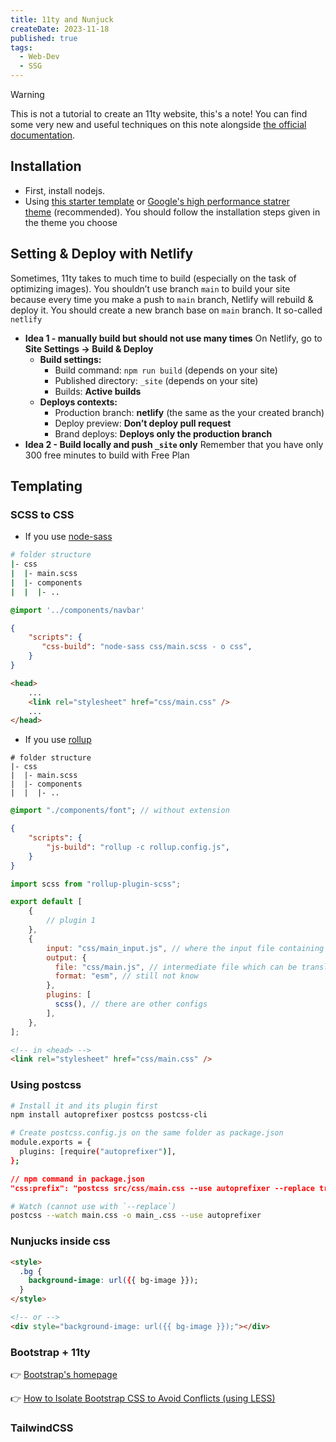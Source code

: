 ```yaml
---
title: 11ty and Nunjuck
createDate: 2023-11-18
published: true
tags:
  - Web-Dev
  - SSG
---
```

> [!warning]
> This is not a tutorial to create an 11ty website, this's a note! You can find some very new and useful techniques on this note alongside [the official documentation](https://www.11ty.dev/docs/).
## Installation
- First, install nodejs.
- Using [this starter template](https://github.com/11ty/eleventy-base-blog) or [Google's high performance statrer theme](https://github.com/google/eleventy-high-performance-blog) (recommended).
You should follow the installation steps given in the theme you choose
## Setting & Deploy with Netlify
Sometimes, 11ty takes to much time to build (especially on the task of optimizing images). You shouldn’t use branch `main` to build your site because every time you make a push to `main` branch, Netlify will rebuild & deploy it. You should create a new branch base on `main` branch. It so-called `netlify`
- **Idea 1 - manually build but should not use many times**
	On Netlify, go to **Site Settings → Build & Deploy**
    - **Build settings:**
        - Build command: `npm run build` (depends on your site)
        - Published directory: `_site` (depends on your site)
        - Builds: **Active builds**
    - **Deploys contexts:**
        - Production branch: **netlify** (the same as the your created branch)
        - Deploy preview: **Don’t deploy pull request**
        - Brand deploys: **Deploys only the production branch**
- **Idea 2 - Build locally and push `_site` only**
Remember that you have only 300 free minutes to build with Free Plan
## Templating
### SCSS to CSS
- If you use [node-sass](https://www.npmjs.com/package/node-sass) 
```bash
# folder structure
|- css
|  |- main.scss
|  |- components
|  |  |- ..
 ```
```scss title="main.scss"
@import '../components/navbar'
```
```json title="package.json"
{
    "scripts": {
       "css-build": "node-sass css/main.scss - o css",
    }
}
 ```  
```html title="index.html"
<head>
	...
	<link rel="stylesheet" href="css/main.css" />
	...
</head>
```
- If you use [rollup](https://rollupjs.org/guide/en/)
```
# folder structure
|- css
|  |- main.scss
|  |- components
|  |  |- ..
```
```sass title="main.scss"
@import "./components/font"; // without extension
```
```json title="package.json"
{
    "scripts": {
        "js-build": "rollup -c rollup.config.js",
    }
}
```  
```jsx title="rollup.config.js"
import scss from "rollup-plugin-scss";

export default [
	{
		// plugin 1
	},
	{
		input: "css/main_input.js", // where the input file containing import of main.scss
		output: {
		  file: "css/main.js", // intermediate file which can be translated to css/main.css
		  format: "esm", // still not know
		},
		plugins: [
		  scss(), // there are other configs
		],
	},
];
```

```html title="index.html"
<!-- in <head> -->
<link rel="stylesheet" href="css/main.css" />
```

### Using postcss

```bash
# Install it and its plugin first
npm install autoprefixer postcss postcss-cli
```

```bash
# Create postcss.config.js on the same folder as package.json
module.exports = {
  plugins: [require("autoprefixer")],
};
```

```json
// npm command in package.json
"css:prefix": "postcss src/css/main.css --use autoprefixer --replace true"
```

```bash
# Watch (cannot use with `--replace`)
postcss --watch main.css -o main_.css --use autoprefixer
```

### Nunjucks inside css

```html
<style>
  .bg {
    background-image: url({{ bg-image }});
  }
</style>

<!-- or -->
<div style="background-image: url({{ bg-image }});"></div>
```

### Bootstrap + 11ty

👉 [Bootstrap's homepage](https://getbootstrap.com/)

👉 [How to Isolate Bootstrap CSS to Avoid Conflicts (using LESS)](https://formden.com/blog/isolate-bootstrap)

### TailwindCSS